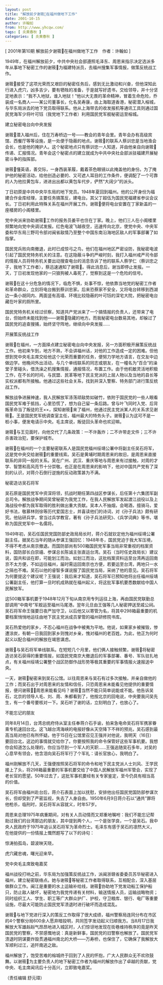 ```yaml
---
layout: post
title: "解放前夕谢筱在福州做地下工作"
date: 2001-10-15
author: 许翰如
from: http://www.yhcqw.com/
tags: [ 炎黄春秋 ]
categories: [ 炎黄春秋 ]
---
```



[ 2001年第10期 解放前夕谢筱在福州做地下工作　作者：许翰如 ]

1949年，在福州解放前夕，中共中央社会部遵照毛泽东、周恩来指示决定选派多年从事地下秘密工作的谢筱为福建特派员，去福州搜集军事情报，做策反统战工作。


谢筱接受了这项光荣而又艰巨的秘密任务后，感到无比激动和兴奋，但他深知此行进入虎穴，凶多吉少，要有牺牲的准备，于是就写好遗书，交给领导，并十分坚定地表示：“我不入地狱，谁入地狱！”他以大无畏的革命精神，冒着生命危险，乔装成一名商人——某公司董事长，化名吴寿康，由上海取道香港，秘密潜入榕城，与华东局派去的地下党员取得联系。他从上海带去的收发报机等通讯工具则通过国民党海军少将叶可钰（我党地下工作者）利用国民党军舰秘密运至榕城。

建立秘密电台向中央发报


谢筱潜入福州后，住在万寿桥边一号——教会的青年会里。青年会办有高级宾馆、西餐厅等等设施，是一处便于隐蔽的地点。谢筱的联系人蔡训忠是当地渔会会长，也是他的掩护人。这个秘密地点只有蔡训忠一人知道，并由他亲自向谢筱传递、汇报情况。青年会这个秘密点的建立就成为中共中央社会部派驻福建开展秘密斗争的指挥部。


谢筱懂英语，善交际，一身西装革履，戴着茶色眼镜以此掩盖他的身份。为了掩护他的秘密活动，给他创造必要的、又可遮人耳目的工作条件，便调配了一个可靠的人为他拉黄包车，进进出出都以黄包车代步，俨然“大阔少”的派头。


丁日初原是中共中央华东局的地下党员。1948年夏回到福州。他的公开身份为福建合作金库经理，主要任务搞策反，建电台。其父丁超伍为国民党福建省参议会议长。丁日初利用此特殊关系在福州开展工作。谢筱便将电台安置在丁家新盖的一座楼房的小阁楼里。


党中央派来协助谢筱工作的报务员姜平也住在丁家。晚上，他们三人在小阁楼里频繁地向党中央调试发报。红色电波飞越夜空，迅速传向北京，使党中央、中央军委和华东局三野司令部对闽省敌情乃至整个中国东南沿海地区敌人的军事部署了如指掌。


国民党兵败向南撤退，此时已成惊弓之鸟，他们在福州地区严密设防，我秘密电波引起了国民党特务机关的注意。在这隐蔽斗争的严峻时刻，我打入福州戒严司令部的情报人员将特务机关要出动搜查电台的消息告诉了他的联系人蔡学仁（蔡训忠之子，我地下工作者），蔡迅速通知了谢筱。得此消息后，谢当即停止发报。一天，丁日初发现他家的一只狼狗被人毒死了，觉察到这是一个危险的信号。


谢筱在这十分危急的情况下，临危不惧，处事不惊，他依靠当地党的秘密工作者和革命群众，立刻将电台搬到蔡训忠家。后来恐蔡家不安全，又将电台转移到西湖边一条小胡同内、两面竖有高墙、环境比较隐蔽的叶可钰的深宅大院，把秘密电台藏在叶家的厕所里。


国民党特务机关经过侦察，知道共产党派来了一个搞情报的负责人，还带来了电台，但始终未能找到他——谢筱隐藏的地方。而我秘密电台数易其地，却躲过了国民党的追查搜捕，始终坚守阵地，继续向中央发报……

开展策反统战工作


谢筱在福州，一方面择点建立秘密电台向中央发报，另一方面积极开展策反统战工作。他初来乍到，地方不熟，不会讲福州话，对他的工作造成一定的困难。但他想到党中央毛主席交给他这个光荣而重要的任务，便努力学地方语言，在交友中边做边学。他晚间外出活动，与几个单线联系的同志或朋友，在一幢名为“百合”的澡堂子里碰头，借洗澡之机搜集情报，通报情况，布置工作。由于他机敏灵活地积极工作，在不长的时间，与民盟、民革等地下民主党派的上层人物以及当地的县长等实权派都有所接触。他通过这些社会关系，找到并深入警察、特务部门进行策反统战工作。


解放战争进展神速，我人民解放军涤荡顽敌势如破竹，依附于国民党的一些人眼看国民党军难于抵挡，心里恐慌了，想为自己留一条后路。曾与叶飞同时入党、后背叛革命当了叛徒的王××，探知谢筱来了福州，他通过民主党派某人的关系求见谢筱。王是国民党军统调查室主任，福州最大的特务头子。谢筱认为这可不是一桩小事，便发电请示中央。毛主席说，叛徒回头革命也欢迎嘛。

谢筱与王见面时，向他交代了几条政策：一不许轰炸；二不许带走文件；三不许杀害政治犯，要保护城市。


谢筱在福州的一个主要秘密联系人是国民党福州绥靖公署中将副主任吴石将军，这是党中央交给谢筱的重要线索。吴石是黄埔时期周恩来的故旧，是周恩来直接联系的非同一般的关系。吴在广州、武汉、重庆等地与周恩来有过接触，对周的才学、智慧和高风亮节十分崇敬。也正是在周恩来的影响下，他对中国共产党有了深刻的认识，对蒋介石倒行逆施的反动政策甚为不满。

秘密造访吴石将军


吴石原是国民党军中资深将领，抗战时期任第四战区参谋长，后任第十六集团军副总司令。解放战争期间吴曾秘密为我党工作，在我人民解放军发起渡江战役以及上海战役中都为我军取得的胜利做出重大贡献。吴本人不抽烟，会喝酒，擅骑马，爱好书法，敬慕林则徐等历代爱国志士，并喜读他们的诗词，对《孙子兵法》颇有研究。他钻研兵学，曾当过兵学教官，著有《孙子兵法研究》、《兵学词典》等书，堪称为国民党军中一名儒将。


1949年初，吴石任国民党国防部史政局局长时，蒋介石就钦定他为福州绥靖公署副主任。据吴石当年的随从参谋王强回忆：1948年冬，国民党迫于我大军压境，不得不考虑从南京撤退。而国防部尚有500箱国民党军事当局非常重视的档案资料，国防部长白崇禧、参谋总长陈诚主张直运台湾。吴石（当时任史政局长）建议说，国共和谈在即，可能划江而治。如划江而治，这批档案资料运至台湾再运回南京不太方便，不如运往福州，届时需运回南京也方便，若要运至台湾，两地只一水之隔也不难。吴石以他的睿智多谋说服了国民党当局，采纳了他的意见。吴石将军为何要提这个建议呢？王强说：我后来才知道，吴石将军已预知他将出任福州绥靖公署副主任，他打算一旦时机成熟就在福州起义，将这批军事机要悉数献给中国人民解放军。


这500箱军事机要于1948年12月下旬从南京用专列运往上海，再由国民党联勤总部调用“中南号”军舰运至福州马尾港。翌年元旦由王强等几人秘密押送至戚公祠。吴石将军命王强要日夜严加守卫，以后他又以寄管为名，将其中298箱最重要的机要档案悄悄地运往由地下民主党派成员掌管的福州研修院书库。


吴石热爱他的家乡，不忍心福州在战争中被夷为平地。他说，如果家乡被摧毁，惨遭涂炭，有朝一日我回到家乡则愧对乡亲，愧对福州的老百姓。为此，他正为何时起义以配合福州的解放在竭思谋虑。


谢筱与吴石将军单线联系。在短短几个月里，他们俩人接触频繁，谢筱将秘密造访吴石获得的重要情报，如国民党南京大撤退后的军事部署、番号、军队驻扎地点，有关福州绥靖公署整个战区防御作战形势等极其重要的军事情报火速报送中央。


一天，谢筱秘密来到吴石公馆。以往周恩来与吴石有过多次接触，并亲自做他的工作；而吴石出于对周恩来的友情和信任，只恐周恩来未能看见他提供的重要情报，便问谢筱：周恩来能看见吗？谢筱当然不能只简单说能或不能。他告诉吴石，北京的领导人毛、刘、周、朱都看到了，他按北京的回电说，中央要我问吴先生，有一个番号要核对一下。吴石听了谢的话，立刻明白了，也放心了。

不能忘记的朋友


同年8月14日，台湾总统府侍从室主任奉蒋介石手谕，拍来急电命吴石将军携家眷乘专机速回台北。这飞越台湾海峡的电报好像从天空降下不祥的预兆，吴石感到最高当局对他已有所怀疑。他于15日在公馆里召见王强并对他说，我明天（16日）要回台北，这边的事情就交给你了。你要按照我的命令保管好这些军事机要。我想你会知道怎么处理的，你应当尽到一个军人的天职……王强追随吴石多年，对吴的心意早有领会，他含泪向吴石将军行了个军礼：请长官放心，我明白了。


福州刚解放不几天，王强便按照吴石将军的命令和地下民主党派人士刘风、王学民接上了头，将298箱最重要的军事机要交给了中国人民解放军福州军管会，实现了老长官的愿望。50年过去了，这批军事机要经有关专家鉴定，至今仍具有相当高的价值。


吴石将军由福州赴台后，蒋介石表面上加以抚慰，安排他出任国民党国防部参谋次长，但却受到了严密监视，失去了人身自由。1950年6月9日蒋介石以“通共”罪将他枪杀，临刑时，吴石将军从容就义，时年57岁。


周恩来总理1975年病重期间，对有关人员动情而又郑重地嘱咐：我们不能忘记帮助过我们的台湾那边的朋友，其中提到两个人，一个是张学良，一个是吴石。我中央人民政府于1975年追认吴石将军为革命烈士。毛泽东有感于吴石的凛然大义，在他提供的一份情报上慨然题写了以下的诗句：

惊涛拍孤岛，碧波映天晓，

虎穴藏忠魂，曙光迎来早。

党中央毛主席致电嘉奖


福州战役打响之前，华东局为加强策反统战工作，派闽浙赣省委委员苏华秘密进入福州，建立秘密联络点。她与谢筱等秘密工作者取得联系，互相配合，深入基层做群众工作。闽江是重要的水上运输补给线，谢筱协助地下党发动船工保护船只，防止敌人破坏，秘密地为我党传递有关材料，输送情报人员，运输战略物资；同时组织工人、学生、职工等广大群众护厂、护校，守卫粮库、银行、电厂等重要设施，尽最大可能防止国民党军溃退时进行破坏而造成混乱。


谢筱与地下党进行深入的策反工作取得了很大成绩，福州警察局连同分布在市区的4个警察分局600余人愿弃暗投明，共同签字发动起义归顺我方。当8月17日我解放大军雄赳赳气昂昂地进入城区时，人们惊讶地发现在街巷维持秩序的竟是昨天国民党的警察，不禁感慨地说：真是新鲜事，国民党的旧警察也解放了。国民党军溃退时阴谋要炸毁贯通福州南北的大桥——万寿桥，也保住了，它确保了我解放大军顺利过江，追歼南逃之敌。


福州解放了，饱受苦难的榕城终于回到了人民的怀抱，广大人民群众无不欢欣鼓舞。以谢筱为主要负责人的地下秘密工作者为福州的解放作出了卓越的贡献，党中央、毛主席闻讯后十分高兴，立即致电嘉奖。

（责任编辑 舒元璋）


